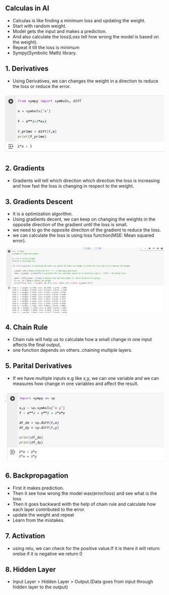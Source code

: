 ## Calculas in AI

- Calculas is like finding a minimum loss and updating the weight.
- Start with random weight.
- Model gets the input and makes a prediction.
- And also calculate the loss(Loss tell how wrong the model is based on the weight).
- Repeat it till the loss is minimum
- Sympy(Symbolic Math) library.

## 1. Derivatives

- Using Derivatives, we can changes the weight in a direction to reduce the loss or reduce the error.

![alt text](Images/derivative.png)


## 2. Gradients

- Gradients will tell which direction which direction the loss is increasing and how fast the loss is changing in respect to the weight.

## 3. Gradients Descent

- It is a optimization algorithm.
- Using gradients decent, we can keep on changing the weights in the opposite direction of the gradient until the loss is small.
- we need to go the opposite direction of the gradient to reduce the loss.
- we can calculate the loss is using loss function(MSE: Mean squared error).

![alt text](Images/example1.png)

## 4. Chain Rule

- Chain rule will help us to calculate how a small change in one input  affects the final output,
- one function depends on others..chaining multiple layers.


## 5. Parital Derivatives

- If we have multiple inputs e.g like x,y, we can one variable and we can measures how change in one variables and affect the result.

![alt text](Images/pd.png)

## 6. Backpropagation

- First it makes prediction.
- Then it see how wrong the model was(error/loss) and see what is the loss
- Then it goes backward wiith the help of chain rule and calculate how each layer contributed to the error.
- update the weight and repeat
- Learn from the mistakes.

## 7. Activation

- using relu, we can check for the positive value.If it is there it will return orelse if it is negative we return 0

## 8. Hidden Layer

- Input Layer > Hidden Layer > Output.(Data goes from input through hidden layer to the output)
